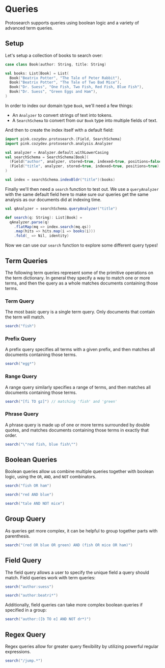 # Queries

Protosearch supports queries using boolean logic and a variety of advanced term queries.

## Setup

Let's setup a collection of books to search over:

```scala mdoc:silent
case class Book(author: String, title: String)

val books: List[Book] = List(
  Book("Beatrix Potter", "The Tale of Peter Rabbit"),
  Book("Beatrix Potter", "The Tale of Two Bad Mice"),
  Book("Dr. Suess", "One Fish, Two Fish, Red Fish, Blue Fish"),
  Book("Dr. Suess", "Green Eggs and Ham"),
)
```

In order to index our domain type `Book`, we'll need a few things:
- An `Analyzer` to convert strings of text into tokens.
- A `SearchSchema` to convert from our `Book` type into multiple fields of text.

And then to create the index itself with a default field:

```scala mdoc:silent
import pink.cozydev.protosearch.{Field, SearchSchema}
import pink.cozydev.protosearch.analysis.Analyzer

val analyzer = Analyzer.default.withLowerCasing
val searchSchema = SearchSchema[Book](
  (Field("author", analyzer, stored=true, indexed=true, positions=false), _.author),
  (Field("title", analyzer, stored=true, indexed=true, positions=true), _.title),
)

val index = searchSchema.indexBldr("title")(books)
```

Finally we'll then need a `search` function to test out.
We use a `queryAnalyzer` with the same default field here to make sure our queries get the same analysis as our documents did at indexing time.


```scala mdoc:silent
val qAnalyzer = searchSchema.queryAnalyzer("title")

def search(q: String): List[Book] =
  qAnalyzer.parse(q)
    .flatMap(mq => index.search(mq.qs))
    .map(hits => hits.map(i => books(i)))
    .fold(_ => Nil, identity)
```

Now we can use our `search` function to explore some different query types!

## Term Queries

The following term queries represent some of the primitive operations on the term dictionary.
In general they specify a way to match one or more terms, and then the query as a whole matches documents containing those terms.

### Term Query

The most basic query is a single term query.
Only documents that contain the term will match.

```scala mdoc
search("fish")
```

### Prefix Query

A prefix query specifies all terms with a given prefix, and then matches all documents containing those terms.

```scala mdoc
search("egg*")
```

### Range Query

A range query similarly specifies a range of terms, and then matches all documents containing those terms.

```scala mdoc
search("[fi TO gz]") // matching 'fish' and 'green'
```

### Phrase Query

A phrase query is made up of one or more terms surrounded by double quotes, and matches documents containing those terms in exactly that order.


```scala mdoc
search("\"red fish, blue fish\"")
```

## Boolean Queries

Boolean queries allow us combine multiple queries together with boolean logic, using the `OR`, `AND`, and `NOT` combinators.


```scala mdoc
search("fish OR ham")
```

```scala mdoc
search("red AND blue")
```

```scala mdoc
search("tale AND NOT mice")
```

## Group Query

As queries get more complex, it can be helpful to group together parts with parenthesis.

```scala mdoc
search("(red OR blue OR green) AND (fish OR mice OR ham)")
```


## Field Query

The field query allows a user to specify the unique field a query should match.
Field queries work with term queries:

```scala mdoc
search("author:suess")
```

```scala mdoc
search("author:beatri*")
```

Additionally, field queries can take more complex boolean queries if specified in a group:

```scala mdoc
search("author:([b TO e] AND NOT dr*)")
```

## Regex Query

Regex queries allow for greater query flexibility by utilizing powerful regular expressions.

```scala mdoc
search("/jump.*")
```

